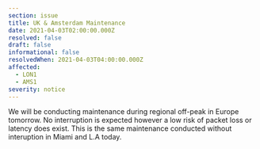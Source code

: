 ```yaml
---
section: issue
title: UK & Amsterdam Maintenance
date: 2021-04-03T02:00:00.000Z
resolved: false
draft: false
informational: false
resolvedWhen: 2021-04-03T04:00:00.000Z
affected:
  - LON1
  - AMS1
severity: notice
---
```

We will be conducting maintenance during regional off-peak in Europe tomorrow. No interruption is expected however a low risk of packet loss or latency does exist. This is the same maintenance conducted without interuption in Miami and L.A today.